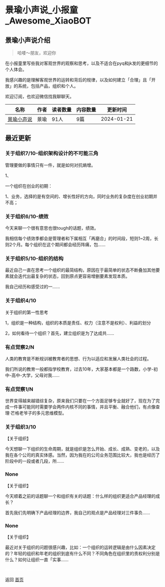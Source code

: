 # 景瑜小声说_小报童_Awesome_XiaoBOT

## 景瑜小声说介绍
> 哈喽～朋友，欢迎你    
    
在小报童里写些我对客观世界的观察和思考，以及不适合在pyq和jk发的更细节的个人体会。    
    
我感兴趣的是理解客观世界的运转和背后的规律，以及如何建立「合理」且「开放」的系统，包括产品，组织和个人。    
    
欢迎订阅，也欢迎微信找我聊聊天。  
  


|名称|作者|读者数量|内容数量|更新时间|
|---|---|---|---|---|
|[景瑜小声说](https://xiaobot.net/p/jingyutalk?refer=9c3f1c95-a052-465a-9902-f6d75080262a)|景瑜|91人|9篇|2024-01-21|

## 最近更新
### 关于组织7/10-组织架构设计的不可能三角

管理要做的事情只有一件，就是如何对抗熵增。

1、

一个组织在创业的初期：

1、业务，选择的是有空间的、增长性好的方向，同时业务的复杂度在创业初期并不高；

### 关于组织6/10-绩效

今天来聊一个很有意思也很tough的话题，绩效。

我相信每个绩效季都会是管理者和下属相互「再磨合」的时间段，短则1~2周，长则2个月。每个组织在这个期间都会经历阵痛，包......

### 关于组织5/10-组织的结构

最近自己一直在思考一个组织的最简结构，原因在于最简单的状态不断叠加其他要素就会迭代出最复杂的状态，回到原点更容易增删要素发现本质。

我自己经历和感受过的一......

### 关于组织4/10

关于组织的第一性思考

1，组织是一种结构，组织的本质是责任、权力（注意不是权利）、利益的划分

2，如何看待一个组织？首先，建立组织是为了达成共......

### 有点觉察2/N

人类的教育是不断规训被教育者的思想、行为以适应和发展人类社会的过程。

我们所说的教育一般都指学校教育，过去10年，大家基本都是一个路数，小学-初中-高中-大学，父母对我......

### 有点觉察1/N

世界变得越来越错综复杂，原来我们只要在一个方面足够专业就好了，现在为了完成一件事可能同时需要学会两件内核不同的事情，并且平衡、融合他们，有点像查理·芒格老爷子的多元思维模型。

### 关于组织3/10

【关于组织】

今天想聊一下组织的生命周期，就是组织是怎么开始、成长、成熟、变老的，以及我在各个公司的真实体感。当然，因为我在的公司业务范围比较大，我也是经历了阶段中的一段或者几段，所......

### None

【关于组织】

今天顺着之前的话题聊一个和组织有关的话题：什么样的组织更适合产品经理的成长？

首先我们先明确下产品经理的边界，我自己的观点是产品经理对三件事负......

### None

【关于组织】

最近对关于组织的问题很感兴趣，比如：一个组织的运转逻辑是由什么因素决定的？年轻的组织和年老的组织到底有什么不同？不同角色在组织里的责权利分别是什么？如何让组织一直「实事......


<a href="https://github.com/Reno9527/awesome-xiaobot" style="color: white; text-decoration: none;">awesome-xiaobot</a>

返回 [首页](../README.md)
